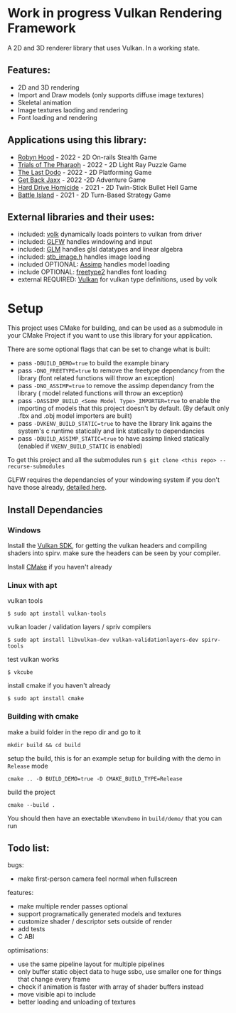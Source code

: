 # Work in progress Vulkan Rendering Framework
A 2D and 3D renderer library that uses Vulkan. In a working state.

## Features:

* 2D and 3D rendering
* Import and Draw models (only supports diffuse image textures)
* Skeletal animation
* Image textures laoding and rendering
* Font loading and rendering

## Applications using this library:
* [Robyn Hood](https://github.com/NoamZeise/Robyn-Hood) - 2022 - 2D On-rails Stealth Game
* [Trials of The Pharaoh](https://github.com/NoamZeise/TrailsOfThePharaoh) - 2022 - 2D Light Ray Puzzle Game
* [The Last Dodo](https://github.com/NoamZeise/DodoDash) - 2022 - 2D Platforming Game
* [Get Back Jaxx](https://github.com/NoamZeise/GGJ22) - 2022 -2D Adventure Game
* [Hard Drive Homicide](https://github.com/NoamZeise/Hard-Drive-Homicide) - 2021 - 2D Twin-Stick Bullet Hell Game
* [Battle Island](https://github.com/NoamZeise/Battle-Island) - 2021 - 2D Turn-Based Strategy Game

## External libraries and their uses:

* included: [volk](https://github.com/zeux/volk) dynamically loads pointers to vulkan from driver
* included: [GLFW](https://www.glfw.org/) handles windowing and input
* included: [GLM](https://github.com/g-truc/glm) handles glsl datatypes and linear algebra
* included: [stb_image.h](https://github.com/nothings/stb) handles image loading
* included OPTIONAL:   [Assimp](https://github.com/assimp/assimp) handles model loading
* include OPTIONAL:   [freetype2](https://freetype.org/) handles font loading
* external REQUIRED:   [Vulkan](https://vulkan.lunarg.com/) for vulkan type definitions, used by volk

# Setup

This project uses CMake for building, and can be used as a submodule in your CMake Project if you want to use this library for your application.

There are some optional flags that can be set to change what is built:
- pass `-DBUILD_DEMO=true` to build the example binary
- pass `-DNO_FREETYPE=true` to remove the freetype dependancy from the library (font related functions will throw an exception)
- pass `-DNO_ASSIMP=true` to remove the assimp dependancy from the library ( model related functions will throw an exception)
- pass `-DASSIMP_BUILD_<Some Model Type>_IMPORTER=true` to enable the importing of models that this project doesn't by default. (By default only .fbx and .obj model importers are built)
- pass `-DVKENV_BUILD_STATIC=true` to have the library link agains the system's c runtime statically and link statically to dependancies
- pass `-DBUILD_ASSIMP_STATIC=true` to have assimp linked statically (enabled if `VKENV_BUILD_STATIC` is enabled)

To get this project and all the submodules run `$ git clone <this repo> --recurse-submodules`

GLFW requires the dependancies of your windowing system if you don't have those already, [detailed here](https://www.glfw.org/docs/latest/compile.html#compile_deps).

## Install Dependancies

### Windows

Install the [Vulkan SDK](https://www.lunarg.com/vulkan-sdk/), for getting the vulkan headers and compiling shaders into spirv. make sure the headers can be seen by your compiler.

Install [CMake](https://cmake.org/download/) if you haven't already

### Linux with apt
vulkan tools
```
$ sudo apt install vulkan-tools
```
vulkan loader / validation layers / spriv compilers
```
$ sudo apt install libvulkan-dev vulkan-validationlayers-dev spirv-tools
```
test vulkan works
```
$ vkcube
```
install cmake if you haven't already
```
$ sudo apt install cmake
```
### Building with cmake

make a build folder in the repo dir and go to it
```
mkdir build && cd build
```
setup the build, this is for an example setup for building with the demo in `Release` mode
```
cmake .. -D BUILD_DEMO=true -D CMAKE_BUILD_TYPE=Release
```
build the project
```
cmake --build .
```

You should then have an exectable `VKenvDemo` in `build/demo/` that you can run

## Todo list:
bugs:
* make first-person camera feel normal when fullscreen

features:
* make multiple render passes optional
* support programatically generated models and textures
* customize shader / descriptor sets outside of render
* add tests
* C ABI

optimisations:
* use the same pipeline layout for multiple pipelines
* only buffer static object data to huge ssbo, use smaller one for things that change every frame
* check if animation is faster with array of shader buffers instead
* move visible api to include
* better loading and unloading of textures

